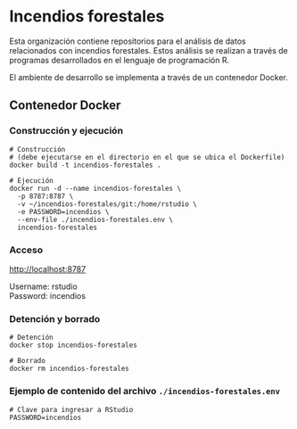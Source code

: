 # Incendios forestales

Esta organización contiene repositorios para el análisis de datos relacionados con incendios forestales. Estos análisis se realizan a través de programas desarrollados en el lenguaje de programación R.

El ambiente de desarrollo se implementa a través de un contenedor Docker.

## Contenedor Docker

### Construcción y ejecución

```shell
# Construcción
# (debe ejecutarse en el directorio en el que se ubica el Dockerfile)
docker build -t incendios-forestales .

# Ejecución
docker run -d --name incendios-forestales \
  -p 8787:8787 \
  -v ~/incendios-forestales/git:/home/rstudio \
  -e PASSWORD=incendios \
  --env-file ./incendios-forestales.env \
  incendios-forestales
```
  
### Acceso

[http://localhost:8787](http://localhost:8787)

Username: rstudio  
Password: incendios

### Detención y borrado

```shell
# Detención
docker stop incendios-forestales

# Borrado
docker rm incendios-forestales
```

### Ejemplo de contenido del archivo `./incendios-forestales.env`

```shell
# Clave para ingresar a RStudio
PASSWORD=incendios
```

